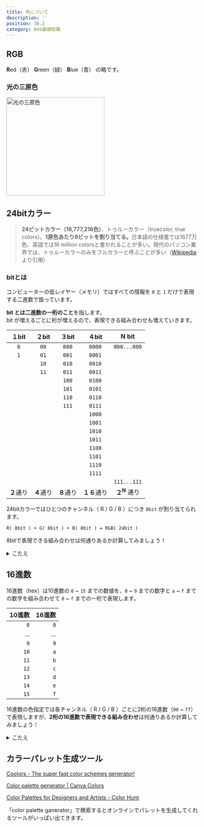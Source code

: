 ```yaml
---
title: 色について
description: ''
position: 30.2
category: Web基礎知識
---
```


## RGB

**R**ed（赤） **G**reen（緑） **B**lue（青） の略です。

### 光の三原色

<img src="/resource/image/web-basic_color_rgb-light.svg" width="256" height="256" alt="光の三原色"/>

## 24bitカラー

> <strong>24ビットカラー（16,777,216色）</strong>、トゥルーカラー（truecolor, true colors）。<strong>1原色あたり8ビットを割り当てる。</strong>日本語の仕様書では1677万色、英語では16 million colorsと書かれることが多い。現代のパソコン業界では、トゥルーカラーのみをフルカラーと呼ぶことが多い（[Wikipedia](https://ja.wikipedia.org/wiki/%E3%83%95%E3%83%AB%E3%82%AB%E3%83%A9%E3%83%BC)より引用）

### bitとは

コンピューターの低レイヤー（メモリ）ではすべての情報を `0` と `1` だけで表現する二進数で扱っています。

<strong>bit とは二進数の一桁のこと</strong>を指します。  
bit が増えるごとに桁が増えるので、表現できる組み合わせも増えていきます。

|１bit|２bit|３bit|４bit|N bit|
|:--:|:--:|:--:|:--:|:--:|
|`0`|`00`|`000`|`0000`|`000...000`|
|`1`|`01`|`001`|`0001`| |
| |`10`|`010`|`0010`| |
| |`11`|`011`|`0011`| |
| | |`100`|`0100`| |
| | |`101`|`0101`| |
| | |`110`|`0110`| |
| | |`111`|`0111`| |
| | | |`1000`| |
| | | |`1001`| |
| | | |`1010`| |
| | | |`1011`| |
| | | |`1100`| |
| | | |`1101`| |
| | | |`1110`| |
| | | |`1111`| |
| | | | |`111...111`|
|<strong>２</strong>通り|<strong>４</strong>通り|<strong>８</strong>通り|<strong>１６</strong>通り|<strong>２<sup>N<sup></strong> 通り|

24bitカラーではひとつのチャンネル（ R / G / B ）につき `8bit` が割り当てられます。

`R( 8bit ) + G( 8bit ) + B( 8bit ) = RGB( 24bit )`

<alert type="success">

8bitで表現できる組み合わせは何通りあるか計算してみましょう！

</alert>

<details>
  <summary>こたえ</summary>
  <strong>256通り</strong>
  <p>2<sup>8</sup> = 256通り</p>
</details>

## 16進数

16進数（hex）は10進数の `0` ~ `15` までの数値を、`0` ~ `9` までの数字と `a` ~ `f` までの数字を組み合わせて `0` ~ `f` までの一桁で表現します。

|10進数|16進数|
|--:|--:|
|`0`|`0`|
|...|...|
|`9`|`9`|
|`10`|`a`|
|`11`|`b`|
|`12`|`c`|
|`13`|`d`|
|`14`|`e`|
|`15`|`f`|

<alert type="success">

16進数の色指定では各チャンネル（ R / G / B ）ごとに2桁の16進数（`00` ~ `ff`）で表現しますが、**2桁の16進数で表現できる組み合わせ**は何通りあるか計算してみましょう！

</alert>

<details>
  <summary>こたえ</summary>
  <strong>256通り</strong>
  <p>16進数１桁で表現できる組み合わせは16通りなので、<br>
  16<sup>2</sup> = 256通り</p>
</details>

## カラーパレット生成ツール

[Coolors - The super fast color schemes generator!](https://coolors.co/)

[Color palette generator | Canva Colors](https://www.canva.com/colors/color-palette-generator/)

[Color Palettes for Designers and Artists - Color Hunt](https://colorhunt.co/)

「color palette ganerator」で検索するとオンラインでパレットを生成してくれるツールがいっぱい出てきます。